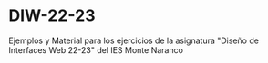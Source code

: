 # DIW-22-23
Ejemplos y Material para los ejercicios de la asignatura "Diseño de Interfaces Web 22-23" del IES Monte Naranco
